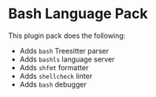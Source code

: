 # Bash Language Pack

This plugin pack does the following:

- Adds `bash` Treesitter parser
- Adds `bashls` language server
- Adds `shfmt` formatter
- Adds `shellcheck` linter
- Adds `bash` debugger

<!-- vim: set ft=markdown: -->
